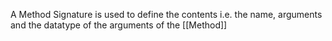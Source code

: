 A Method Signature is used to define the contents i.e. the name, arguments and the datatype of the arguments of the [[Method]]